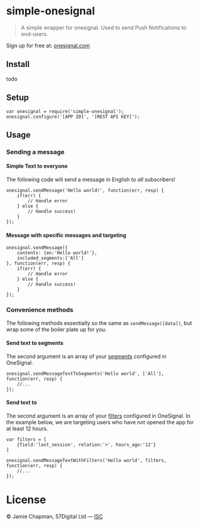 # simple-onesignal

> A simple wrapper for onesignal.  Used to send Push Notifications to end-users.

Sign up for free at: [onesignal.com](http://www.onesignal.com)

## Install

todo

## Setup

```
var onesignal = require('simple-onesignal');
onesignal.configure('[APP ID]', '[REST API KEY]');
```

## Usage

### Sending a message

#### Simple Text to everyone

The following code will send a message in English to *all* subscribers!
```
onesignal.sendMessage('Hello world!', function(err, resp) {
    if(err) {
        // Handle error
    } else {
        // Handle success!
    }
});
```

#### Message with specific messages and targeting
```
onesignal.sendMessage({
    contents: {en:'Hello world!'}, 
    included_segments:['All']
}, function(err, resp) {
    if(err) {
        // Handle error
    } else {
        // Handle success!
    }
});
```

### Convenience methods

The following methods essentially so the same as `sendMessage([data])`, but wrap some of the boiler plate up for you.

#### Send text to segments

The second argument is an array of your [segments](https://documentation.onesignal.com/reference#section-send-to-segments) configured in OneSignal.

```
onesignal.sendMessageTextToSegments('Hello world', ['All'], function(err, resp) {
    //...
});
```

#### Send text to 

The second argument is an array of your [filters](https://documentation.onesignal.com/reference#section-send-to-users-based-on-filters) configured in OneSignal.
In the example below, we are targeting users who have not opened the app for at least 12 hours.

```
var filters = [
    {field:'last_session', relation:'>', hours_ago:'12'}
]

onesignal.sendMessageTextWithFilters('Hello world', filters, function(err, resp) {
    //...
});
```

# License

&copy; Jamie Chapman, 57Digital Ltd — [ISC](https://tldrlegal.com/license/-isc-license)